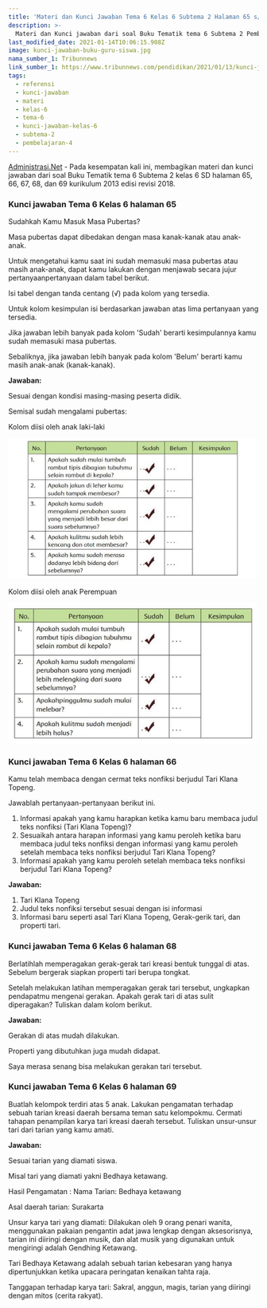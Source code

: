 ```yaml
---
title: 'Materi dan Kunci Jawaban Tema 6 Kelas 6 Subtema 2 Halaman 65 s/d 69'
description: >-
  Materi dan Kunci jawaban dari soal Buku Tematik tema 6 Subtema 2 Pembelajaran 4 kelas 6 SD halaman 65, 66, 67, 68, dan 69 kurikulum 2013 edisi revisi 2018.
last_modified_date: 2021-01-14T10:06:15.908Z
image: kunci-jawaban-buku-guru-siswa.jpg
nama_sumber_1: Tribunnews
link_sumber_1: https://www.tribunnews.com/pendidikan/2021/01/13/kunci-jawaban-tema-6-kelas-6-sd-halaman-65-66-68-69-buku-tematik-pembelajaran-4-subtema-2
tags:
  - referensi
  - kunci-jawaban
  - materi
  - kelas-6
  - tema-6
  - kunci-jawaban-kelas-6
  - subtema-2
  - pembelajaran-4
---
```



[Administrasi.Net](https://administrasi.net "Administrasi.Net") - Pada kesempatan kali ini, membagikan materi dan kunci jawaban dari soal Buku Tematik tema 6 Subtema 2 kelas 6 SD halaman 65, 66, 67, 68, dan 69 kurikulum 2013 edisi revisi 2018.

### Kunci jawaban Tema 6 Kelas 6 halaman 65

Sudahkah Kamu Masuk Masa Pubertas?

Masa pubertas dapat dibedakan dengan masa kanak-kanak atau anak-anak.

Untuk mengetahui kamu saat ini sudah memasuki masa pubertas atau masih anak-anak, dapat kamu lakukan dengan menjawab secara jujur pertanyaanpertanyaan dalam tabel berikut.

Isi tabel dengan tanda centang (√) pada kolom yang tersedia.

Untuk kolom kesimpulan isi berdasarkan jawaban atas lima pertanyaan yang tersedia.

Jika jawaban lebih banyak pada kolom 'Sudah' berarti kesimpulannya kamu sudah memasuki masa pubertas.

Sebaliknya, jika jawaban lebih banyak pada kolom 'Belum' berarti kamu masih anak-anak (kanak-kanak).

**Jawaban:**

Sesuai dengan kondisi masing-masing peserta didik.

Semisal sudah mengalami pubertas:

Kolom diisi oleh anak laki-laki

![Jawaban Halaman 65](/img/kolom-jawaban-halaman-65-543534.jpg "Jawaban halaman 65")

Kolom diisi oleh anak Perempuan

![Jawaban Halaman 65](/img/kolom-jawaban-halaman-65.jpg "Jawaban Halaman 65")

### Kunci jawaban Tema 6 Kelas 6 halaman 66

Kamu telah membaca dengan cermat teks nonfiksi berjudul Tari Klana Topeng.

Jawablah pertanyaan-pertanyaan berikut ini.

1. Informasi apakah yang kamu harapkan ketika kamu baru membaca judul teks nonfiksi (Tari Klana Topeng)?
2. Sesuaikah antara harapan informasi yang kamu peroleh ketika baru membaca judul teks nonfiksi dengan informasi yang kamu peroleh setelah membaca teks nonfiksi berjudul Tari Klana Topeng?
3. Informasi apakah yang kamu peroleh setelah membaca teks nonfiksi berjudul Tari Klana Topeng?

**Jawaban:**

1. Tari Klana Topeng
2. Judul teks nonfiksi tersebut sesuai dengan isi informasi
3. Informasi baru seperti asal Tari Klana Topeng, Gerak-gerik tari, dan properti tari.

### Kunci jawaban Tema 6 Kelas 6 halaman 68

Berlatihlah memperagakan gerak-gerak tari kreasi bentuk tunggal di atas. Sebelum bergerak siapkan properti tari berupa tongkat.

Setelah melakukan latihan memperagakan gerak tari tersebut, ungkapkan pendapatmu mengenai gerakan. Apakah gerak tari di atas sulit diperagakan? Tuliskan dalam kolom berikut.

**Jawaban:**

Gerakan di atas mudah dilakukan.

Properti yang dibutuhkan juga mudah didapat.

Saya merasa senang bisa melakukan gerakan tari tersebut.

### Kunci jawaban Tema 6 Kelas 6 halaman 69

Buatlah kelompok terdiri atas 5 anak. Lakukan pengamatan terhadap sebuah tarian kreasi daerah bersama teman satu kelompokmu. Cermati tahapan penampilan karya tari kreasi daerah tersebut. Tuliskan unsur-unsur tari dari tarian yang kamu amati.

**Jawaban:**

Sesuai tarian yang diamati siswa.

Misal tari yang diamati yakni Bedhaya ketawang.

Hasil Pengamatan :
Nama Tarian: Bedhaya ketawang

Asal daerah tarian: Surakarta

Unsur karya tari yang diamati: Dilakukan oleh 9 orang penari wanita, menggunakan pakaian pengantin adat jawa lengkap dengan aksesorisnya, tarian ini diiringi dengan musik, dan alat musik yang digunakan untuk mengiringi adalah Gendhing Ketawang.

Tari Bedhaya Ketawang adalah sebuah tarian kebesaran yang hanya dipertunjukkan ketika upacara peringatan kenaikan tahta raja.

Tanggapan terhadap karya tari: Sakral, anggun, magis, tarian yang diiringi dengan mitos (cerita rakyat).